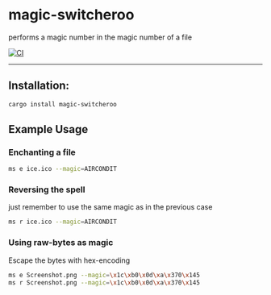 # magic-switcheroo

performs a magic number in the magic number of a file

[![CI](https://github.com/gabrielfalcao/magic-switcheroo/actions/workflows/main.yml/badge.svg)](https://github.com/gabrielfalcao/magic-switcheroo/actions/workflows/main.yml)

---

## Installation:

```bash
cargo install magic-switcheroo
```

## Example Usage


### Enchanting a file

```bash
ms e ice.ico --magic=AIRCONDIT
```

### Reversing the spell

just remember to use the same magic as in the previous case

```bash
ms r ice.ico --magic=AIRCONDIT
```

### Using raw-bytes as magic

Escape the bytes with hex-encoding

```bash
ms e Screenshot.png --magic=\x1c\xb0\x0d\xa\x370\x145
ms r Screenshot.png --magic=\x1c\xb0\x0d\xa\x370\x145
```
